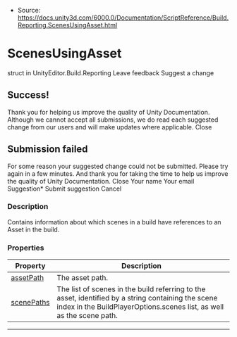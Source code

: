 * Source: https://docs.unity3d.com/6000.0/Documentation/ScriptReference/Build.Reporting.ScenesUsingAsset.html

# ScenesUsingAsset
struct in UnityEditor.Build.Reporting
Leave feedback
Suggest a change
## Success!
Thank you for helping us improve the quality of Unity Documentation. Although we cannot accept all submissions, we do read each suggested change from our users and will make updates where applicable.
Close
## Submission failed
For some reason your suggested change could not be submitted. Please <a>try again</a> in a few minutes. And thank you for taking the time to help us improve the quality of Unity Documentation.
Close
Your name Your email Suggestion* Submit suggestion
Cancel
### Description
Contains information about which scenes in a build have references to an Asset in the build.
### Properties
Property | Description  
---|---  
[assetPath](https://docs.unity3d.com/6000.0/Documentation/ScriptReference/Build.Reporting.ScenesUsingAsset-assetPath.html) | The asset path.  
[scenePaths](https://docs.unity3d.com/6000.0/Documentation/ScriptReference/Build.Reporting.ScenesUsingAsset-scenePaths.html) | The list of scenes in the build referring to the asset, identified by a string containing the scene index in the BuildPlayerOptions.scenes list, as well as the scene path.  
* * *
